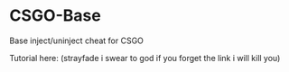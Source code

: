 # CSGO-Base
Base inject/uninject cheat for CSGO

Tutorial here: (strayfade i swear to god if you forget the link i will kill you)
